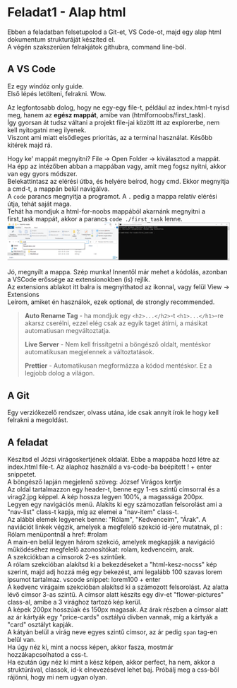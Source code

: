 # Feladat1 - Alap html

Ebben a feladatban felsetupolod a Git-et, VS Code-ot, majd egy alap html dokumentum strukturáját készíted el.  
A végén szakszerűen felrakjátok githubra, command line-ból.

## A VS Code

Ez egy windóz only guide.  
Első lépés letölteni, felrakni. Wow.

Az legfontosabb dolog, hogy ne egy-egy file-t, például az index.html-t nyisd meg, hanem az **egész mappát**, amibe van (htmlfornoobs/first_task).  
Így gyorsan át tudsz váltani a projekt file-jai között itt az explorerbe, nem kell nyitogatni meg ilyenek.  
Viszont ami miatt elsődleges prioritás, az a terminal használat. Később kitérek majd rá.

Hogy ke' mappát megnyitni? File -> Open Folder -> kiválasztod a mappát.  
Ha épp az intézőben abban a mappában vagy, amit meg fogsz nyitni, akkor van egy gyors módszer.  
Belekattintasz az elérési útba, és helyére beírod, hogy cmd. Ekkor megnyitja a cmd-t, a mappán belül navigálva.  
A `code` parancs megnyitja a programot. A `.` pedig a mappa relatív elérési útja, tehát saját maga.  
Tehát ha mondjuk a html-for-noobs mappából akarnánk megnyitni a first_task mappát, akkor a parancs `code ./first_task` lenne.  
![Hogyan kell megcsinálni kép](../feladat_kepek/vscode.png)

Jó, megnyílt a mappa. Szép munka! Innentől már mehet a kódolás, azonban a VSCode erőssége az extensionokben (is) rejlik.  
Az extensions ablakot itt balra is megnyithatod az ikonnal, vagy felül View -> Extensions  
Leírom, amiket én használok, ezek optional, de strongly recommended.

> **Auto Rename Tag** - ha mondjuk egy `<h2>...</h2>`-t `<h1>...</h1>`-re akarsz cserélni, ezzel elég csak az egyik taget átírni, a másikat automatiusan megváltoztatja.
>
> **Live Server** - Nem kell frissítgetni a böngésző oldalt, mentéskor automatikusan megjelennek a változtatások.
>
> **Prettier** - Automatikusan megformázza a kódod mentéskor. Ez a legjobb dolog a világon.

## A Git

Egy verziókezelő rendszer, olvass utána, ide csak annyit írok le hogy kell felrakni a megoldást.

## A feladat

Készítsd el Józsi virágoskertjének oldalát. Ebbe a mappába hozd létre az index.html file-t. Az alaphoz használd a vs-code-ba beépített ! + enter snippetet.  
A böngésző lapján megjelenő szöveg: József Virágos kertje  
Az oldal tartalmazzon egy header-t, benne egy 1-es szintű címsorral és a virag2.jpg képpel. A kép hossza legyen 100%, a magassága 200px.  
Legyen egy navigációs menü. Alakíts ki egy számozatlan felsorolást ami a "nav-list" class-t kapja, míg az elemei a "nav-item" class-t.  
Az alábbi elemek legyenek benne: "Rólam", "Kedvenceim", "Árak". A naviációt linkek végzik, amelyek a megfelelő szekció id-jére mutatnak, pl : Rólam menüpontnál a href: #rolam  
A main-en belül legyen három szekció, amelyek megkapják a navigáció működéséhez megfelelő azonosítókat: rolam, kedvenceim, arak.  
A szekciókban a címsorok 2-es szintűek.  
A rólam szekcióban alakítsd ki a bekezdéseket a "html-kesz-nocss" kép szerint, majd adj hozzá még egy bekezést, ami legalább 100 szavas lorem ipsumot tartalmaz. vscode snippet: lorem100 + enter  
A kedvenc virágaim szekcióban alakítsd ki a számozott felsorolást. Az alatta lévő címsor 3-as szintű. A címsor alatt készíts egy div-et "flower-pictures" class-al, amibe a 3 virághoz tartozó kép kerül.  
A képek 200px hosszúak és 150px magasak.
Az árak részben a címsor alatt az ár kártyák egy "price-cards" osztályú divben vannak, míg a kártyák a "card" osztályt kapják.  
A kátyán belül a virág neve egyes szintű címsor, az ár pedig `span` tag-en belül van.  
Ha úgy néz ki, mint a nocss képen, akkor fasza, mostmár hozzákapcsolhatod a css-t.  
Ha ezután úgy néz ki mint a kész képen, akkor perfect, ha nem, akkor a struktúrával, classok, id-k elnevezésével lehet baj. Próbálj meg a css-ből rájönni, hogy mi nem ugyan olyan.
